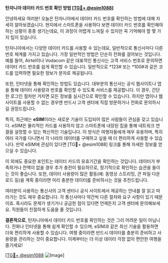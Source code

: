 **탄자니아 데이터 카드 번호 확인 방법 [[TG💪+ @esim1088](https://t.me/s/esim1088)]**

안녕하세요 여러분! 오늘은 탄자니아에서 데이터 카드 번호를 확인하는 방법에 대해 자세히 알아보겠습니다. 현지에서 스마트폰을 사용하다 보면 데이터 카드 번호를 확인해야 하는 상황이 종종 생기는데요, 이 과정이 어렵게 느껴질 수 있지만 꼭 기억해야 할 몇 가지 팁이 있습니다.

탄자니아에서는 다양한 데이터 카드를 사용할 수 있는데요, 일반적으로 통신사마다 다른 번호 체계를 가지고 있습니다. 가장 일반적인 방법은 단순히 전화를 걸어보는 것입니다. 예를 들어, Airtel이나 Vodacom 같은 대표적인 통신사는 고객 서비스 번호로 문의하면 데이터 카드 번호를 쉽게 확인할 수 있습니다. 일반적으로 *123# 또는 *100#과 같은 코드를 입력하면 필요한 정보가 문자로 제공됩니다. 

또한, 인터넷을 통해 확인하는 방법도 있습니다. 대부분의 통신사는 공식 웹사이트나 앱을 통해 데이터 사용량과 번호를 확인할 수 있도록 서비스를 제공합니다. 이 경우, 간단한 로그인 절차만 거치면 모든 정보를 실시간으로 확인할 수 있습니다. 하지만 앱이나 웹사이트를 사용할 수 없는 경우엔 반드시 고객 센터에 직접 방문하거나 전화로 문의하시길 권장드립니다.

특히, 최근에는 **eSIM**이라는 새로운 기술이 도입되어 많은 사람들이 관심을 갖고 있습니다. eSIM은 물리적인 카드를 사용하지 않고 스마트폰에 내장된 칩을 통해 네트워크 연결을 설정할 수 있는 혁신적인 기술입니다. 이 방식은 여행자들에게 매우 유용하며, 특히 여러 국가를 다니면서 각 나라의 데이터를 구매하고 싶을 때 더 편리하게 사용할 수 있습니다. 만약 eSIM에 관심이 있다면 [TG💪+ @esim1088] 링크를 통해 자세한 정보를 얻으실 수 있습니다.

이 외에도 중요한 포인트는 데이터 카드의 유효기간을 확인하는 것입니다. 데이터가 부족하거나 잔액이 없을 경우 추가 충전이 필요하므로, 정기적으로 확인하는 습관을 들이는 것이 좋습니다. 또한, 데이터 사용량이 많은 활동(예: 동영상 스트리밍, 큰 파일 다운로드 등)을 계획 중이라면 미리 충분한 데이터를 준비하시는 것을 추천드립니다.

여러분이 사용하는 통신사의 고객 센터나 공식 사이트에서 제공하는 안내를 잘 읽고 따라가는 것도 매우 중요합니다. 각 통신사마다 약간씩 다른 절차와 요구 사항이 있기 때문이죠. 혹시라도 문제가 생기거나 궁금한 점이 있다면 언제든지 고객 센터에 문의해보세요. 직원들이 친절하게 도움을 줄 것입니다.

**결론적으로**, 탄자니아에서 데이터 카드 번호를 확인하는 것은 그리 어려운 일이 아닙니다. 전화나 인터넷을 통해 쉽게 확인할 수 있으며, eSIM과 같은 최신 기술을 활용하면 더욱 편리하게 사용할 수 있습니다. 여행 중이라면 반드시 데이터를 충분히 준비하고 사용량을 관리하는 것이 중요합니다. 이제부터는 더 이상 데이터 걱정 없이 편안한 여행을 즐기세요!

[[TG💪+ @esim1088](https://t.me/s/esim1088) ![Image](https://i.postimg.cc/Y0z9fWf4/image.png)]